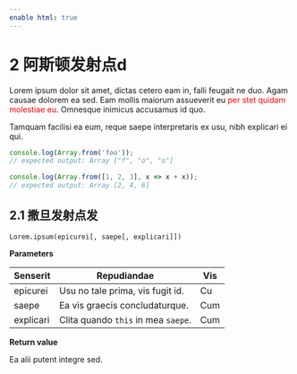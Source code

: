 ```yaml
---
enable html: true
---
```

# 2 阿斯顿发射点d

Lorem ipsum dolor sit amet, dictas cetero eam in, falli feugait ne duo. Agam causae dolorem ea sed. Eam mollis maiorum assueverit eu <span style="color: red;">per stet quidam molestiae eu</span>. Omnesque inimicus accusamus id quo.

Tamquam facilisi ea eum, reque saepe interpretaris ex usu, nibh explicari ei qui.

```javascript
console.log(Array.from('foo'));
// expected output: Array ["f", "o", "o"]

console.log(Array.from([1, 2, 3], x => x + x));
// expected output: Array [2, 4, 6]
```

## 2.1 撒旦发射点发

    Lorem.ipsum(epicurei[, saepe[, explicari]])





**Parameters**

| Senserit  | Repudiandae                         | Vis |
| --------- | ----------------------------------- | --- |
| epicurei  | Usu no tale prima, vis fugit  id.   | Cu  |
| saepe     | Ea vis graecis concludaturque.      | Cum |
| explicari | Clita quando `this` in mea `saepe`. | Cum |

**Return value**

Ea alii putent integre sed.
